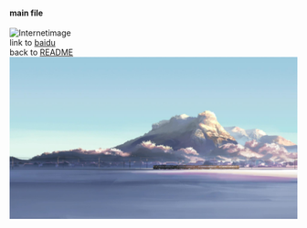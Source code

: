 #### main file  
![Internetimage](https://bkimg.cdn.bcebos.com/pic/6a600c338744ebf8226d5703d4f9d72a6059a7e9?x-bce-process=image/watermark,image_d2F0ZXIvYmFpa2U5Mg==,g_7,xp_5,yp_5/format,f_auto)  
link to [baidu](http://www.baidu.com)  
back to [README](./README.md)  
![fileimage](./1.jfif)

